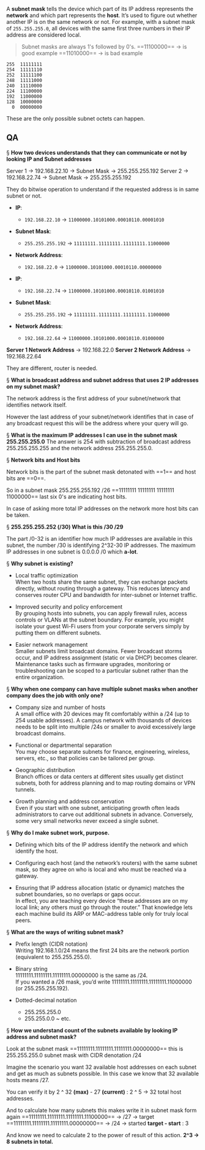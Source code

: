 A **subnet mask** tells the device which part of its IP address represents the **network** and which part represents the **host**. It’s used to figure out whether another IP is on the same network or not. For example, with a subnet mask of `255.255.255.0`, all devices with the same first three numbers in their IP address are considered local.

> Subnet masks are always 1's followed by 0's. 
> ==11100000== -> is good example
> ==11010000== -> is bad example
```
255  11111111
254  11111110
252  11111100
248  11111000
240  11110000
224  11100000
192  11000000
128  10000000
  0  00000000
```
These are the only possible subnet octets can happen.

## QA

§ **How two devices understands that they can communicate or not by looking IP and Subnet addresses**

Server 1 -> 192.168.22.10 -> Subnet Mask -> 255.255.255.192
Server 2 -> 192.168.22.74 -> Subnet Mask -> 255.255.255.192

They do bitwise operation to understand if the requested address is in same subnet or not.


- **IP**: 
	- `192.168.22.10` -> `11000000.10101000.00010110.00001010`
- **Subnet Mask**: 
	- `255.255.255.192` -> `11111111.11111111.11111111.11000000`
- **Network Address**: 
	- `192.168.22.0` -> `11000000.10101000.00010110.00000000`


- **IP**: 
	- `192.168.22.74` -> `11000000.10101000.00010110.01001010`
- **Subnet Mask**: 
	- `255.255.255.192` -> `11111111.11111111.11111111.11000000`
- **Network Address**: 
	- `192.168.22.64` -> `11000000.10101000.00010110.01000000`


**Server 1 Network Address** -> 192.168.22.0 
**Server 2 Network Address** -> 192.168.22.64 

They are different, router is needed.


§ **What is broadcast address and subnet address that uses 2 IP addresses on my subnet mask?**

The network address is the first address of your subnet/network that identifies network itself.

However the last address of your subnet/network identifies that in case of any broadcast request this will be the address where your query will go.

§ **What is the maximum IP addresses I can use in the subnet mask 255.255.255.0** 
The answer is 254 with subtraction of broadcast address 255.255.255.255 and the network address 255.255.255.0.

§ **Network bits and Host bits**

Network bits is the part of the subnet mask detonated with ==1== and host bits are ==0==.

So in a subnet mask 255.255.255.192 /26
==11111111 11111111 11111111 11000000== 
last six 0's are indicating host bits.

In case of asking more total IP addresses on the network more host bits can be taken.

§ **255.255.255.252 (/30) What is this /30 /29**

The part /0-32 is an identifier how much IP addresses are available in this subnet, the number /30 is identifying 2^32-30 IP addresses. The maximum IP addresses in one subnet is 0.0.0.0 /0 which **a-lot**.

§ **Why subnet is existing?**

- Local traffic optimization  
    When two hosts share the same subnet, they can exchange packets directly, without routing through a gateway. This reduces latency and conserves router CPU and bandwidth for inter-subnet or Internet traffic.
    
- Improved security and policy enforcement  
    By grouping hosts into subnets, you can apply firewall rules, access controls or VLANs at the subnet boundary. For example, you might isolate your guest Wi-Fi users from your corporate servers simply by putting them on different subnets.
    
- Easier network management  
    Smaller subnets limit broadcast domains. Fewer broadcast storms occur, and IP address assignment (static or via DHCP) becomes clearer. Maintenance tasks such as firmware upgrades, monitoring or troubleshooting can be scoped to a particular subnet rather than the entire organization.

§ **Why when one company can have multiple subnet masks when another company does the job with only one?**

- Company size and number of hosts  
    A small office with 20 devices may fit comfortably within a /24 (up to 254 usable addresses). A campus network with thousands of devices needs to be split into multiple /24s or smaller to avoid excessively large broadcast domains.
    
- Functional or departmental separation  
    You may choose separate subnets for finance, engineering, wireless, servers, etc., so that policies can be tailored per group.
    
- Geographic distribution  
    Branch offices or data centers at different sites usually get distinct subnets, both for address planning and to map routing domains or VPN tunnels.
    
- Growth planning and address conservation  
    Even if you start with one subnet, anticipating growth often leads administrators to carve out additional subnets in advance. Conversely, some very small networks never exceed a single subnet.

§ **Why do I make subnet work, purpose.**
- Defining which bits of the IP address identify the network and which identify the host.
    
- Configuring each host (and the network’s routers) with the same subnet mask, so they agree on who is local and who must be reached via a gateway.
    
- Ensuring that IP address allocation (static or dynamic) matches the subnet boundaries, so no overlaps or gaps occur.  
    In effect, you are teaching every device “these addresses are on my local link; any others must go through the router.” That knowledge lets each machine build its ARP or MAC-address table only for truly local peers.

§ **What are the ways of writing subnet mask?**
- Prefix length (CIDR notation)  
    Writing 192.168.1.0/24 means the first 24 bits are the network portion (equivalent to 255.255.255.0).
    
- Binary string  
    11111111.11111111.11111111.00000000 is the same as /24.  
    If you wanted a /26 mask, you’d write 11111111.11111111.11111111.11000000 (or 255.255.255.192).
- Dotted-decimal notation
	- 255.255.255.0
	- 255.255.0.0 ~ etc.

§ **How we understand count of the subnets available by looking IP address and subnet mask?**

Look at the subnet mask
==11111111.11111111.11111111.00000000==
this is 255.255.255.0 subnet mask with CIDR denotation /24

Imagine the scenario you want 32 available host addresses on each subnet and get as much as subnets possible. In this case we know that 32 available hosts means /27.

You can verify it by 2 ^ 32 **(max)** - 27 **(current)** : 2 ^ 5 -> 32 total host addresses.

And to calculate how many subnets this makes write it in subnet mask form again
==11111111.11111111.11111111.11100000== -> /27 -> target
==11111111.11111111.11111111.00000000== -> /24 -> started
**target - start** : 3

And know we need to calculate 2 to the power of result of this action. **2^3 -> 8 subnets in total.**